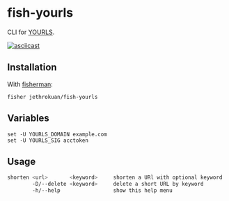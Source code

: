 # fish-yourls
CLI for [YOURLS].

[![asciicast](https://asciinema.org/a/1t3k1xxlxxtnn8xn7a7zoc8k4.png)](https://asciinema.org/a/1t3k1xxlxxtnn8xn7a7zoc8k4)

## Installation
With [fisherman]:
```fish
fisher jethrokuan/fish-yourls
```

## Variables
```fish
set -U YOURLS_DOMAIN example.com
set -U YOURLS_SIG acctoken
```

## Usage
``` bash
shorten <url>       <keyword>     shorten a URl with optional keyword
        -D/--delete <keyword>     delete a short URL by keyword
        -h/--help                 show this help menu
```

[YOURLS]:https://yourls.org/
[fisherman]:https://github.com/fisherman/fisherman
